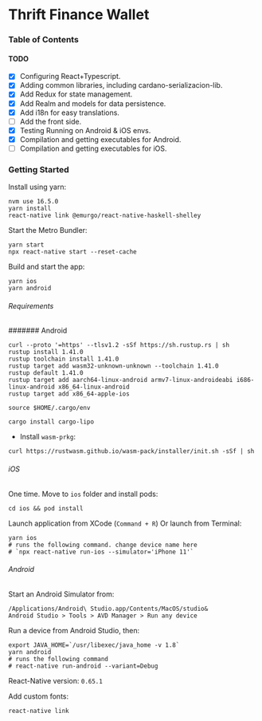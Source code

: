 # Thrift Finance Wallet

### Table of Contents
#### TODO

- [x] Configuring React+Typescript.
- [x] Adding common libraries, including cardano-serializacion-lib.
- [x] Add Redux for state management.
- [x] Add Realm and models for data persistence.
- [x] Add i18n for easy translations.
- [ ] Add the front side.
- [x] Testing Running on Android & iOS envs.
- [x] Compilation and getting executables for Android.
- [ ] Compilation and getting executables for iOS.

### Getting Started
Install using yarn:
```
nvm use 16.5.0 
yarn install
react-native link @emurgo/react-native-haskell-shelley
```

Start the Metro Bundler:
```
yarn start
npx react-native start --reset-cache
```

Build and start the app:
```
yarn ios
yarn android
```
###### Requirements

####### Android
```
curl --proto '=https' --tlsv1.2 -sSf https://sh.rustup.rs | sh
rustup install 1.41.0
rustup toolchain install 1.41.0
rustup target add wasm32-unknown-unknown --toolchain 1.41.0
rustup default 1.41.0
rustup target add aarch64-linux-android armv7-linux-androideabi i686-linux-android x86_64-linux-android
rustup target add x86_64-apple-ios

source $HOME/.cargo/env

cargo install cargo-lipo
```

- Install `wasm-prkg`:

```shell
curl https://rustwasm.github.io/wasm-pack/installer/init.sh -sSf | sh
```

###### iOS

One time. Move to `ios` folder and install pods:

```
cd ios && pod install
```

Launch application from XCode (`Command + R`) Or launch from Terminal:

```
yarn ios
# runs the following command. change device name here
# `npx react-native run-ios --simulator='iPhone 11'`
```

###### Android

Start an Android Simulator from:
```
/Applications/Android\ Studio.app/Contents/MacOS/studio&
Android Studio > Tools > AVD Manager > Run any device
```

Run a device from Android Studio, then:
```
export JAVA_HOME=`/usr/libexec/java_home -v 1.8`  
yarn android
# runs the following command
# react-native run-android --variant=Debug
```

React-Native version: ```0.65.1```

Add custom fonts:
```
react-native link
```
